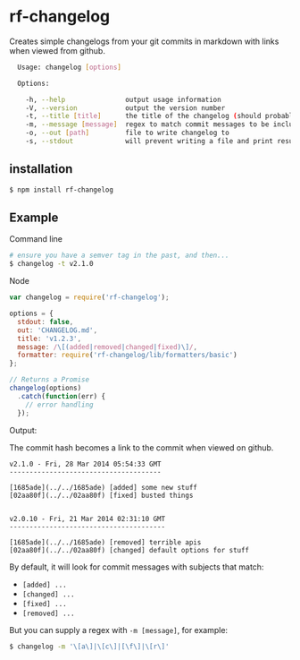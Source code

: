 rf-changelog
============

Creates simple changelogs from your git commits in markdown with links
when viewed from github.

```sh
  Usage: changelog [options]

  Options:

    -h, --help               output usage information
    -V, --version            output the version number
    -t, --title [title]      the title of the changelog (should probably be the new tag)
    -m, --message [message]  regex to match commit messages to be included in the changelog
    -o, --out [path]         file to write changelog to
    -s, --stdout             will prevent writing a file and print results to stdout
```

## installation

```sh
$ npm install rf-changelog
```

## Example

Command line

```sh
# ensure you have a semver tag in the past, and then...
$ changelog -t v2.1.0
```

Node

```javascript
var changelog = require('rf-changelog');

options = {
  stdout: false,
  out: 'CHANGELOG.md',
  title: 'v1.2.3',
  message: /\[(added|removed|changed|fixed)\]/,
  formatter: require('rf-changelog/lib/formatters/basic')
};

// Returns a Promise
changelog(options)
  .catch(function(err) {
    // error handling
  });
```

Output:

The commit hash becomes a link to the commit when viewed on github.

```
v2.1.0 - Fri, 28 Mar 2014 05:54:33 GMT
--------------------------------------

[1685ade](../../1685ade) [added] some new stuff
[02aa80f](../../02aa80f) [fixed] busted things


v2.0.10 - Fri, 21 Mar 2014 02:31:10 GMT
---------------------------------------

[1685ade](../../1685ade) [removed] terrible apis
[02aa80f](../../02aa80f) [changed] default options for stuff
```

By default, it will look for commit messages with subjects that match:

- `[added] ...`
- `[changed] ...`
- `[fixed] ...`
- `[removed] ...`

But you can supply a regex with `-m [message]`, for example:

```sh
$ changelog -m '\[a\]|\[c\]|[\f\]|\[r\]'
```

